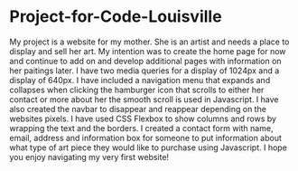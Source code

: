 # Project-for-Code-Louisville
My project is a website for my mother. She is an artist and needs a place to display and sell her art. My intention was to create the home page for now and continue to add on and develop additional pages with information on her paitings later. I have two media queries for a display of 1024px and a display of 640px.  I have included a navigation menu that expands and collapses when clicking the hamburger icon that scrolls to either her contact or more about her the smooth scroll is used in Javascript. I have also created the navbar to disappear and reappear depending on the websites pixels. I have used CSS Flexbox to show columns and rows by wrapping the text and the borders. I created a contact form with name, email, address and information box for someone to put information about what type of art piece they would like to purchase using Javascript. I hope you enjoy navigating my very first website!